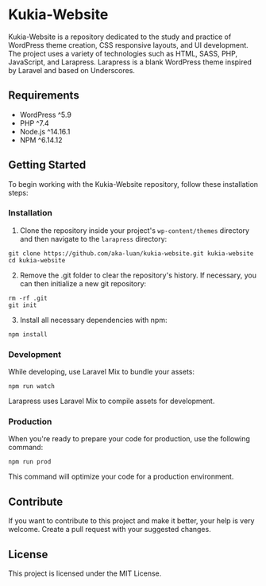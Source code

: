 # Kukia-Website

Kukia-Website is a repository dedicated to the study and practice of WordPress theme creation, CSS responsive layouts, and UI development. The project uses a variety of technologies such as HTML, SASS, PHP, JavaScript, and Larapress. Larapress is a blank WordPress theme inspired by Laravel and based on Underscores.

## Requirements

- WordPress ^5.9
- PHP ^7.4
- Node.js ^14.16.1
- NPM ^6.14.12

## Getting Started

To begin working with the Kukia-Website repository, follow these installation steps:

### Installation

1. Clone the repository inside your project's `wp-content/themes` directory and then navigate to the `larapress` directory:

```
git clone https://github.com/aka-luan/kukia-website.git kukia-website
cd kukia-website
```

2. Remove the .git folder to clear the repository's history. If necessary, you can then initialize a new git repository:

```
rm -rf .git
git init
```

3. Install all necessary dependencies with npm:

```
npm install
```

### Development

While developing, use Laravel Mix to bundle your assets:

```
npm run watch
```

Larapress uses Laravel Mix to compile assets for development. 

### Production

When you're ready to prepare your code for production, use the following command:

```
npm run prod
```

This command will optimize your code for a production environment.

## Contribute

If you want to contribute to this project and make it better, your help is very welcome. Create a pull request with your suggested changes.

## License

This project is licensed under the MIT License.
